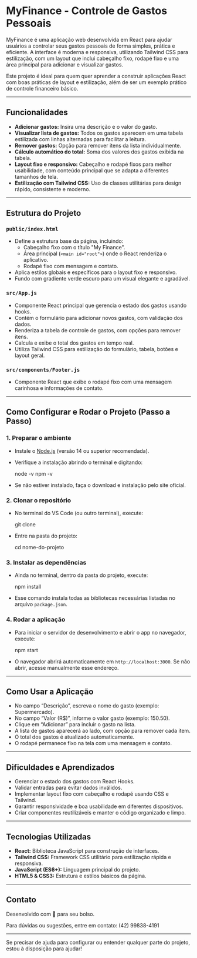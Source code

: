 # MyFinance - Controle de Gastos Pessoais

MyFinance é uma aplicação web desenvolvida em React para ajudar usuários a controlar seus gastos pessoais de forma simples, prática e eficiente. A interface é moderna e responsiva, utilizando Tailwind CSS para estilização, com um layout que inclui cabeçalho fixo, rodapé fixo e uma área principal para adicionar e visualizar gastos.

Este projeto é ideal para quem quer aprender a construir aplicações React com boas práticas de layout e estilização, além de ser um exemplo prático de controle financeiro básico.

---

## Funcionalidades

- **Adicionar gastos:** Insira uma descrição e o valor do gasto.
- **Visualizar lista de gastos:** Todos os gastos aparecem em uma tabela estilizada com linhas alternadas para facilitar a leitura.
- **Remover gastos:** Opção para remover itens da lista individualmente.
- **Cálculo automático do total:** Soma dos valores dos gastos exibida na tabela.
- **Layout fixo e responsivo:** Cabeçalho e rodapé fixos para melhor usabilidade, com conteúdo principal que se adapta a diferentes tamanhos de tela.
- **Estilização com Tailwind CSS:** Uso de classes utilitárias para design rápido, consistente e moderno.

---

## Estrutura do Projeto

### `public/index.html`

- Define a estrutura base da página, incluindo:
  - Cabeçalho fixo com o título "My Finance".
  - Área principal (`<main id="root">`) onde o React renderiza o aplicativo.
  - Rodapé fixo com mensagem e contato.
- Aplica estilos globais e específicos para o layout fixo e responsivo.
- Fundo com gradiente verde escuro para um visual elegante e agradável.

### `src/App.js`

- Componente React principal que gerencia o estado dos gastos usando hooks.
- Contém o formulário para adicionar novos gastos, com validação dos dados.
- Renderiza a tabela de controle de gastos, com opções para remover itens.
- Calcula e exibe o total dos gastos em tempo real.
- Utiliza Tailwind CSS para estilização do formulário, tabela, botões e layout geral.

### `src/components/Footer.js`

- Componente React que exibe o rodapé fixo com uma mensagem carinhosa e informações de contato.

---

## Como Configurar e Rodar o Projeto (Passo a Passo)

### 1. Preparar o ambiente

- Instale o [Node.js](https://nodejs.org/) (versão 14 ou superior recomendada).
- Verifique a instalação abrindo o terminal e digitando:

    node -v
    npm -v



- Se não estiver instalado, faça o download e instalação pelo site oficial.

### 2. Clonar o repositório

- No terminal do VS Code (ou outro terminal), execute:

    git clone <URL-do-myfinance>

- Entre na pasta do projeto:

    cd nome-do-projeto


### 3. Instalar as dependências

- Ainda no terminal, dentro da pasta do projeto, execute:

    npm install


- Esse comando instala todas as bibliotecas necessárias listadas no arquivo `package.json`.

### 4. Rodar a aplicação

- Para iniciar o servidor de desenvolvimento e abrir o app no navegador, execute:

    npm start


- O navegador abrirá automaticamente em `http://localhost:3000`. Se não abrir, acesse manualmente esse endereço.

---

## Como Usar a Aplicação

- No campo “Descrição”, escreva o nome do gasto (exemplo: Supermercado).
- No campo “Valor (R$)”, informe o valor gasto (exemplo: 150.50).
- Clique em “Adicionar” para incluir o gasto na lista.
- A lista de gastos aparecerá ao lado, com opção para remover cada item.
- O total dos gastos é atualizado automaticamente.
- O rodapé permanece fixo na tela com uma mensagem e contato.

---

## Dificuldades e Aprendizados

- Gerenciar o estado dos gastos com React Hooks.
- Validar entradas para evitar dados inválidos.
- Implementar layout fixo com cabeçalho e rodapé usando CSS e Tailwind.
- Garantir responsividade e boa usabilidade em diferentes dispositivos.
- Criar componentes reutilizáveis e manter o código organizado e limpo.

---

## Tecnologias Utilizadas

- **React:** Biblioteca JavaScript para construção de interfaces.
- **Tailwind CSS:** Framework CSS utilitário para estilização rápida e responsiva.
- **JavaScript (ES6+):** Linguagem principal do projeto.
- **HTML5 & CSS3:** Estrutura e estilos básicos da página.

---


## Contato

Desenvolvido com 💚 para seu bolso.

Para dúvidas ou sugestões, entre em contato: (42) 99838-4191

---

Se precisar de ajuda para configurar ou entender qualquer parte do projeto, estou à disposição para ajudar!
